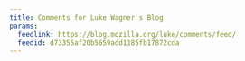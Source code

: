 ```yaml
---
title: Comments for Luke Wagner's Blog
params:
  feedlink: https://blog.mozilla.org/luke/comments/feed/
  feedid: d73355af20b5659add1185fb17872cda
---
```

